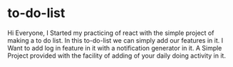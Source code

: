 # to-do-list

Hi Everyone,
I Started my practicing of react with the simple project of making a to do list.
In this to-do-list we can simply add our features in it.
I Want to add log in feature in it with a notification generator in it.
A Simple Project provided with the facility of adding of your daily doing activity in it. 

